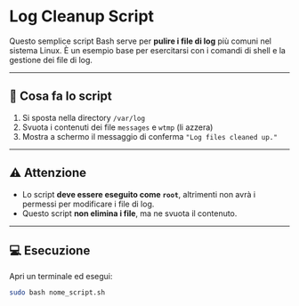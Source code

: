 # Log Cleanup Script

Questo semplice script Bash serve per **pulire i file di log** più comuni nel sistema Linux. È un esempio base per esercitarsi con i comandi di shell e la gestione dei file di log.

---

## 📁 Cosa fa lo script

1. Si sposta nella directory `/var/log`
2. Svuota i contenuti dei file `messages` e `wtmp` (li azzera)
3. Mostra a schermo il messaggio di conferma `"Log files cleaned up."`

---

## ⚠️ Attenzione

- Lo script **deve essere eseguito come `root`**, altrimenti non avrà i permessi per modificare i file di log.
- Questo script **non elimina i file**, ma ne svuota il contenuto.

---

## 💻 Esecuzione

Apri un terminale ed esegui:

```bash
sudo bash nome_script.sh
